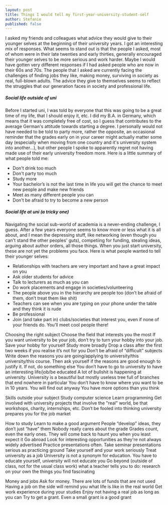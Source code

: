 ```yaml
---
layout: post
title: Things I would tell my first-year-university-student-self
author: Stefanie
published: false
---
```

I asked my friends and colleagues what advice they would give to their younger selves at the beginning of their university years. I got an interesting mix of responses. What seems to stand out is that the people I asked, most of whom were in their late twenties and early thirties, generally encouraged their younger selves to be more serious and work harder. Maybe I would have gotten very different responses if I had asked people who are now in their 60s and 70s. The people that I asked are currently facing the challenges of finding jobs they like, making money, surviving in society as real, full-blown adults. The advice they give to themselves seems to reflect the struggles that our generation faces in society and professional life. 

##### Social life outside of uni
Before I started uni, I was told by everyone that this was going to be a great time of my life, that I should enjoy it, etc. I did my B.A. in Germany, which means that it was completely free of cost, so I guess that contributes to the average German's attitude towards starting a degree. I personally would not have needed to be told to party more, rather the opposite, an occasional reminder that the grades early on in your career might actually matter some day (especially when moving from one country and it's university system into another...), but other people I spoke to apparently regret not having made use of their early university freedom more. Here is a little summary of what people told me: 
* Don't drink too much
* Don't party too much
* Study more
* Your bachelor’s is not the last time in life you will get the chance to meet new people and make new friends
* Meet as many different people you can
* Don't be afraid to try to become a new person

##### Social life at uni (a tricky one)
Navigating the social sub-world of academia is a never-ending challenge, I guess. After a few years everyone seems to know more or less what it is all about, and I mean the depressing stuff, like networking (even though you can't stand the other peoples' guts), competiing for funding, stealing ideas, arguing about author orders, all those things. When you just start university, these are not yet the problems you face. Here is what people wanted to tell their younger selves: 
* Relationships with teachers are very important and have a great impact on you
* Ask older students for advice
* Talk to lecturers as much as you can
* Do work placements and engage in societies/volunteering
* The people above you in the hierarchy are people too (don’t be afraid of them, don’t treat them like shit)
* Teachers can see when you are typing on your phone under the table and they think it is rude
* Be professional
* Join (and take part in) clubs/societies that interest you, even if none of your friends do. You’ll meet cool people there!


Choosing the right subject
Choose the field that interests you the most
If you want university to be your job, don’t try to turn your hobby into your job. Save your hobby for yourself
Study more broadly
Drop a class after the first two weeks if you realise it’s not for you
Don’t be afraid of “difficult” subjects
Write down the reasons you are going/applying to university/this university/this course. Then ask yourself if the reasons are good enough to justify it. If not, do something else
You don’t have to go to university to have an interesting life/job/be educated
A lot of bullshit is happening at university. University is a beautiful but mostly useless tree full of branches that end nowhere in particular
You don’t have to know where you want to be in 10 years. You will find out anyway
You have more options than you think



Skills outside your subject
Study computer science
Learn programming
Get involved with university projects that involve the "real" world, be that workshops, charity, internships, etc.
Don’t be fooled into thinking university prepares you for the job market


How to study
Learn to make a good argument
People “develop” ideas, they don’t just “have” them
Nobody really cares about the grade
Grades count, even the early ones. They will come back to haunt you when you least expect it
Go abroad
Look for interesting opportunities as they're not always widely advertised
Practice presentations often. Take seminar presentations serious as practicing ground
Take yourself and your work seriously
Treat university as a job
University is not a synonym for education. You have to educate yourself, university will not educate you
Go beyond (outside of class, not for the usual class work) what a teacher tells you to do: research on your own the things you find fascinating


Money and jobs
Ask for money. There are lots of funds that are not used
Having a job on the side will remind you what life is like in the real world
Get work experience during your studies
Enjoy not having a real job as long as you can
Try to get a grant. Even a small grant is a good grant


 
